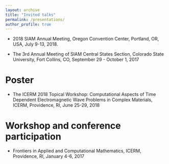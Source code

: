 ```yaml
---
layout: archive
title: "Invited talks"
permalink: /presentations/
author_profile: true
---
```

- 2018 SIAM Annual Meeting, Oregon Convention Center, Portland, OR,
USA, July 9-13, 2018.

- The 3rd Annual Meeting of SIAM Central States Section, Colorado State
University, Fort Collins, CO, September 29 - October 1, 2017

Poster
=======
- The ICERM 2018 Topical Workshop: Computational Aspects of Time Dependent Electromagnetic Wave Problems in Complex Materials, ICERM,
Providence, RI, June 25-29, 2018


Workshop and conference participation
======
- Frontiers in Applied and Computational Mathematics, ICERM, Providence,
RI, January 4-6, 2017
